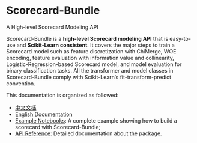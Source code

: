 # Scorecard-Bundle

A High-level Scorecard Modeling API   




Scorecard-Bundle is a **high-level Scorecard modeling API** that is easy-to-use and **Scikit-Learn consistent**.  It covers the major steps to train a Scorecard model such as feature discretization with ChiMerge, WOE encoding, feature evaluation with information value and collinearity, Logistic-Regression-based Scorecard model, and model evaluation for binary classification tasks. All the transformer and model classes in Scorecard-Bundle comply with Scikit-Learn‘s fit-transform-predict convention.



This documentation is organized as followed:

- [中文文档](https://scorecard-bundle.bubu.blue/Chinese/)
- [English Documentation](https://scorecard-bundle.bubu.blue/English/)
- [Example Notebooks](https://scorecard-bundle.bubu.blue/Notebooks/): A complete example showing how to build a scorecard with Scorecard-Bundle;
- [API Reference](https://scorecard-bundle.bubu.blue/API/): Detailed documentation about the package.